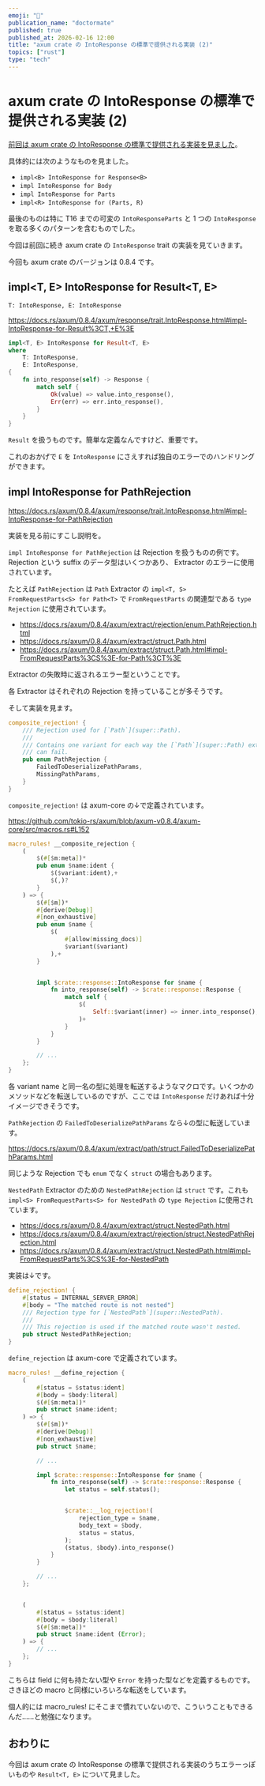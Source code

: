 ```yaml
---
emoji: "📝"
publication_name: "doctormate"
published: true
published_at: 2026-02-16 12:00
title: "axum crate の IntoResponse の標準で提供される実装 (2)"
topics: ["rust"]
type: "tech"
---
```


# axum crate の IntoResponse の標準で提供される実装 (2)

[前回は axum crate の IntoResponse の標準で提供される実装を見ました](https://zenn.dev/doctormate/articles/093f5b5fb858b4)。

具体的には次のようなものを見ました。

- `impl<B> IntoResponse for Response<B>`
- `impl IntoResponse for Body`
- `impl IntoResponse for Parts`
- `impl<R> IntoResponse for (Parts, R)`

最後のものは特に T16 までの可変の `IntoResponseParts` と 1 つの `IntoResponse` を取る多くのパターンを含むものでした。

今回は前回に続き axum crate の `IntoResponse` trait の実装を見ていきます。

今回も axum crate のバージョンは 0.8.4 です。

## impl&lt;T, E&gt; IntoResponse for Result&lt;T, E&gt;

`T: IntoResponse, E: IntoResponse`

<https://docs.rs/axum/0.8.4/axum/response/trait.IntoResponse.html#impl-IntoResponse-for-Result%3CT,+E%3E>

```rust
impl<T, E> IntoResponse for Result<T, E>
where
    T: IntoResponse,
    E: IntoResponse,
{
    fn into_response(self) -> Response {
        match self {
            Ok(value) => value.into_response(),
            Err(err) => err.into_response(),
        }
    }
}
```

`Result` を扱うものです。簡単な定義なんですけど、重要です。

これのおかげで `E` を `IntoResponse` にさえすれば独自のエラーでのハンドリングができます。

## impl IntoResponse for PathRejection

<https://docs.rs/axum/0.8.4/axum/response/trait.IntoResponse.html#impl-IntoResponse-for-PathRejection>

実装を見る前にすこし説明を。

`impl IntoResponse for PathRejection` は Rejection を扱うものの例です。 Rejection という suffix のデータ型はいくつかあり、 Extractor のエラーに使用されています。

たとえば `PathRejection` は `Path` Extractor の `impl<T, S> FromRequestParts<S> for Path<T>` で `FromRequestParts` の関連型である `type Rejection` に使用されています。

- <https://docs.rs/axum/0.8.4/axum/extract/rejection/enum.PathRejection.html>
- <https://docs.rs/axum/0.8.4/axum/extract/struct.Path.html>
- <https://docs.rs/axum/0.8.4/axum/extract/struct.Path.html#impl-FromRequestParts%3CS%3E-for-Path%3CT%3E>

Extractor の失敗時に返されるエラー型ということです。

各 Extractor はそれぞれの Rejection を持っていることが多そうです。

そして実装を見ます。

```rust
composite_rejection! {
    /// Rejection used for [`Path`](super::Path).
    ///
    /// Contains one variant for each way the [`Path`](super::Path) extractor
    /// can fail.
    pub enum PathRejection {
        FailedToDeserializePathParams,
        MissingPathParams,
    }
}
```

`composite_rejection!` は axum-core の↓で定義されています。

<https://github.com/tokio-rs/axum/blob/axum-v0.8.4/axum-core/src/macros.rs#L152>

```rust
macro_rules! __composite_rejection {
    (
        $(#[$m:meta])*
        pub enum $name:ident {
            $($variant:ident),+
            $(,)?
        }
    ) => {
        $(#[$m])*
        #[derive(Debug)]
        #[non_exhaustive]
        pub enum $name {
            $(
                #[allow(missing_docs)]
                $variant($variant)
            ),+
        }


        impl $crate::response::IntoResponse for $name {
            fn into_response(self) -> $crate::response::Response {
                match self {
                    $(
                        Self::$variant(inner) => inner.into_response(),
                    )+
                }
            }
        }

        // ...
    };
}
```

各 variant name と同一名の型に処理を転送するようなマクロです。いくつかのメソッドなどを転送しているのですが、ここでは `IntoResponse` だけあれば十分イメージできそうです。

`PathRejection` の `FailedToDeserializePathParams` なら↓の型に転送しています。

<https://docs.rs/axum/0.8.4/axum/extract/path/struct.FailedToDeserializePathParams.html>

同じような Rejection でも `enum` でなく `struct` の場合もあります。

`NestedPath` Extractor のための `NestedPathRejection` は `struct` です。これも `impl<S> FromRequestParts<S> for NestedPath` の `type Rejection` に使用されています。

- <https://docs.rs/axum/0.8.4/axum/extract/struct.NestedPath.html>
- <https://docs.rs/axum/0.8.4/axum/extract/rejection/struct.NestedPathRejection.html>
- <https://docs.rs/axum/0.8.4/axum/extract/struct.NestedPath.html#impl-FromRequestParts%3CS%3E-for-NestedPath>

実装は↓です。

```rust
define_rejection! {
    #[status = INTERNAL_SERVER_ERROR]
    #[body = "The matched route is not nested"]
    /// Rejection type for [`NestedPath`](super::NestedPath).
    ///
    /// This rejection is used if the matched route wasn't nested.
    pub struct NestedPathRejection;
}
```

`define_rejection` は axum-core で定義されています。

```rust
macro_rules! __define_rejection {
    (
        #[status = $status:ident]
        #[body = $body:literal]
        $(#[$m:meta])*
        pub struct $name:ident;
    ) => {
        $(#[$m])*
        #[derive(Debug)]
        #[non_exhaustive]
        pub struct $name;

        // ...

        impl $crate::response::IntoResponse for $name {
            fn into_response(self) -> $crate::response::Response {
                let status = self.status();


                $crate::__log_rejection!(
                    rejection_type = $name,
                    body_text = $body,
                    status = status,
                );
                (status, $body).into_response()
            }
        }

        // ...
    };


    (
        #[status = $status:ident]
        #[body = $body:literal]
        $(#[$m:meta])*
        pub struct $name:ident (Error);
    ) => {
        // ...
    };
}
```

こちらは field に何も持たない型や `Error` を持った型などを定義するものです。さきほどの macro と同様にいろいろな転送をしています。

個人的には macro_rules! にそこまで慣れていないので、こういうこともできるんだ……と勉強になります。

## おわりに

今回は axum crate の IntoResponse の標準で提供される実装のうちエラーっぽいものや `Result<T, E>` について見ました。
